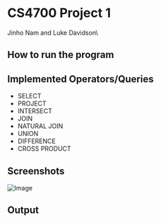 # CS4700 Project 1
Jinho Nam and Luke Davidson\


## How to run the program


## Implemented Operators/Queries
* SELECT
* PROJECT
* INTERSECT
* JOIN
* NATURAL JOIN
* UNION
* DIFFERENCE
* CROSS PRODUCT


## Screenshots 
![Image]()


## Output
